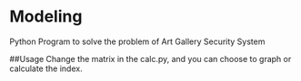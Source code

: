 # Modeling
Python Program to solve the problem of Art Gallery Security System

##Usage
Change the matrix in the calc.py, and you can choose to graph or calculate the index.
